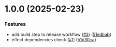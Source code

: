# 1.0.0 (2025-02-23)


### Features

* add build step to release workflow ([#3](https://github.com/mzkmnk/eslint-custom-rules/issues/3)) ([51edbab](https://github.com/mzkmnk/eslint-custom-rules/commit/51edbabdabbdb6e74dac9b19c1f12103aaedb458))
* effect dependencies check ([#1](https://github.com/mzkmnk/eslint-custom-rules/issues/1)) ([51d30ca](https://github.com/mzkmnk/eslint-custom-rules/commit/51d30ca6205ea5c6a70bed826e7cc2ea01aed3c6))
